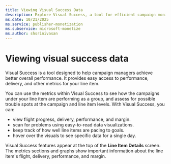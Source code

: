```yaml
---
title: Viewing Visual Success Data
description: Explore Visual Success, a tool for efficient campaign monitoring, issue detection, and goal tracking. Check top-line features in Line Item Details.
ms.date: 10/21/2025
ms.service: publisher-monetization
ms.subservice: microsoft-monetize
ms.author: shsrinivasan
---
```


# Viewing visual success data

Visual Success is a tool designed to help campaign managers achieve better overall performance. It provides easy access to performance, delivery, and other metrics for your line item.

You can use the metrics within Visual Success to see how the campaigns under your line item are performing as a group, and assess for possible trouble spots at the campaign and line item levels. With Visual Success, you can:

- view flight progress, delivery, performance, and margin.
- scan for problems using easy-to-read data visualizations.
- keep track of how well line items are pacing to goals.
- hover over the visuals to see specific data for a single day.

Visual Success features appear at the top of the **Line Item Details** screen. The metrics sections and graphs show important information about the line item's flight, delivery, performance, and margin.
